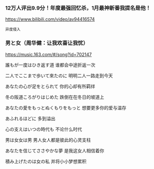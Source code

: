 ### 12万人评出9.9分！年度最强回忆杀，1月最神新番我提名是他！
https://www.bilibili.com/video/av94416574

`异度侵入`

### 男と女（周华健：让我欢喜让我忧）
https://music.163.com/#/song?id=702147

誰もが一度はひき返す道
谁都会中途折返一次

二人でここまで歩いて來たのに
明明二人一路走到今天

あなたの心が足をとられて
你的心却有所羁绊

冬の阪道ころがりはじめた
跌倒在在冬日的坡道上

あなたの愛をもっとぬくもりをもっと
想要更多你的爱与温存

あふれるほどに
多到溢出

心の支えはいつの時代も
不论什么时代

男は女女は男
男人女人都是彼此的心灵支柱

あなたを信じてささやかな夢
是我这女人相信着你

積み上げたのは女の私
并将小小梦想累积

